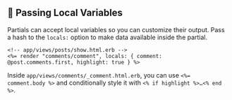 ## 📝 Passing Local Variables
Partials can accept local variables so you can customize their output. Pass a hash to the `locals:` option to make data available inside the partial.

```erb
<!-- app/views/posts/show.html.erb -->
<%= render "comments/comment", locals: { comment: @post.comments.first, highlight: true } %>
```

Inside `app/views/comments/_comment.html.erb`, you can use `<%= comment.body %>` and conditionally style it with `<% if highlight %>…<% end %>`.